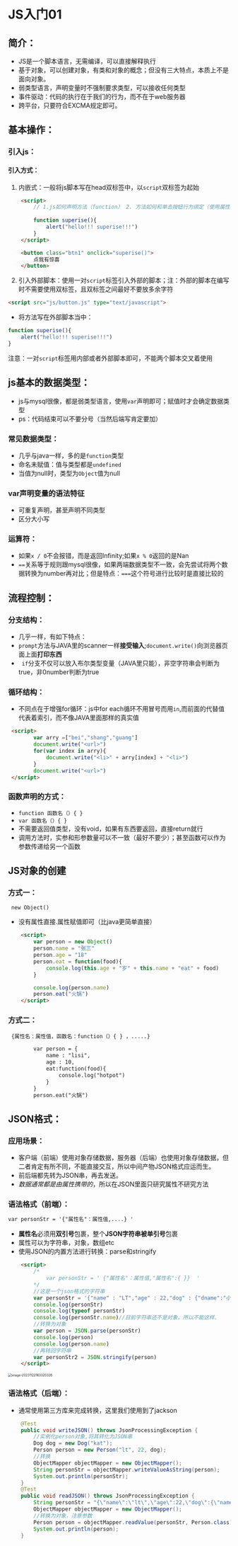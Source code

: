 # JS入门01

## 简介：

- JS是一个脚本语言，无需编译，可以直接解释执行
- 基于对象，可以创建对象，有类和对象的概念；但没有三大特点，本质上不是面向对象。
- 弱类型语言，声明变量时不强制要求类型，可以接收任何类型
- 事件驱动：代码的执行在于我们的行为，而不在于web服务器
- 跨平台，只要符合EXCMA规定即可。

##  基本操作：
###  引入js：
####  引入方式：
1. 内嵌式：一般将js脚本写在head双标签中，以`script`双标签为起始

```html
    <script>
        // 1.js如何声明方法（function） 2. 方法如何和单击按钮行为绑定（使用属性）
        
        function superise(){
            alert("hello!!! superise!!!")
        }
    </script>

    <button class="btn1" onclick="superise()">
        点我有惊喜
    </button>
```



2. 引入外部脚本：使用一对`script`标签引入外部的脚本；注：外部的脚本在编写时不需要使用双标签，且双标签之间最好不要放多余字符

```html
<script src="js/button.js" type="text/javascript">
```
- 将方法写在外部脚本当中：
```js
function superise(){
    alert("hello!!! superise!!!")
}
```
注意：一对`script`标签用内部或者外部脚本即可，不能两个脚本交叉着使用

## js基本的数据类型：

- js与mysql很像，都是弱类型语言，使用`var`声明即可；赋值时才会确定数据类型
- ps：代码结束可以不要分号（当然后端写肯定要加）

### 常见数据类型：

- 几乎与java一样，多的是`function`类型
- 命名未赋值：值与类型都是`undefined`
- 当值为null时，类型为`Object`值为null

### var声明变量的语法特征

- 可重复声明，甚至声明不同类型
- 区分大小写

### 运算符：

- 如果`x / 0`不会报错，而是返回Infinity;如果`x % 0`返回的是Nan
- `==`关系等于规则跟mysql很像，如果两端数据类型不一致，会先尝试将两个数据转换为number再对比；但是特点：`===`这个符号进行比较时是直接比较的

## 流程控制：

### 分支结构：

- 几乎一样，有如下特点：
- `prompt`方法与JAVA里的scanner一样**接受输入**;`document.write()`向浏览器页面上面**打印东西**
- ` if`分支不仅可以放入布尔类型变量（JAVA里只能），非空字符串会判断为true，非0number判断为true

### 循环结构：

- 不同点在于增强for循环：js中for each循环不用冒号而用`in`,而前面的代替值代表着索引，而不像JAVA里面那样的真实值

```html
 <script>
        var arry =["bei","shang","guang"]
        document.write("<url>")
        for(var index in arry){
            document.write("<li>" + arry[index] + "<li>")
        }
        document.write("<url>")
 </script>
```

### 函数声明的方式：

- `function 函数名（）{ }`
-  `var 函数名（）{ }`
- 不需要返回值类型，没有void，如果有东西要返回，直接return就行
- 调用方法时，实参和形参数量可以不一致（最好不要少）；甚至函数可以作为参数传递给另一个函数

## JS对象的创建

### 方式一：

` new Object()`

- 没有属性直接.属性赋值即可（比java更简单直接）

```html
    <script>
        var person = new Object()
        person.name = "张三"
        person.age = "18"
        person.eat = function(food){
            console.log(this.age + "岁" + this.name + "eat" + food)
        }

        console.log(person.name)
        person.eat("火锅")
    </script>
```



### 方式二：

` {属性名：属性值，函数名：function（）{ } ，.....}`

```html
        var person = {
            name : "lisi",
            age : 10,
            eat:function(food){
                console.log("hotpot")
            }
        }
        person.eat("火锅")
```

## JSON格式：

### 应用场景：

- 客户端（前端）使用对象存储数据，服务器（后端）也使用对象存储数据，但二者肯定有所不同，不能直接交互，所以中间产物JSON格式应运而生。
- 前后端都先转为JSON串，再去发送。
- *数据通常都是由属性携带的*，所以在JSON里面只研究属性不研究方法

### 语法格式（前端）：

```html
var personStr = '{"属性名"：属性值,....} '
```

- **属性名**必须用**双引号**包裹，整个**JSON字符串被单引号**包裹
- 属性可以为字符串，对象，数组etc
- 使用JSON的内置方法进行转换：parse和stringify

```html
    <script>
        /*
            var personStr = ' {"属性名"：属性值,"属性名":{ }}  '
        */
        //这是一个json格式的字符串
        var personStr = '{"name" : "LT","age" : 22,"dog" : {"dname":"小花"},"idols":["jay","David","JJ"]} '
        console.log(personStr)
        console.log(typeof personStr)
        console.log(personStr.name)//目前字符串还不是对象，所以不能这样.
        //转换为对象
        var person = JSON.parse(personStr)
        console.log(person)
        console.log(person.name)
        //再转回字符串
        var personStr2 = JSON.stringify(person)
    </script>
```

<img src="./../Pic/image-20231122163320326.png" alt="image-20231122163320326" style="zoom:50%;" />

### 语法格式（后端）：

- 通常使用第三方库来完成转换，这里我们使用到了jackson

```java
    @Test
    public void writeJSON() throws JsonProcessingException {
        //实例化person对象,将其转化为JSON串
        Dog dog = new Dog("kat");
        Person person = new Person("lt", 22, dog);
        //转换
        ObjectMapper objectMapper = new ObjectMapper();
        String personStr = objectMapper.writeValueAsString(person);
        System.out.println(personStr);
    }
    @Test
    public void readJSON() throws JsonProcessingException {
        String personStr = "{\"name\":\"lt\",\"age\":22,\"dog\":{\"name\":\"kat\"}}";
        ObjectMapper objectMapper = new ObjectMapper();
        //转换为对象，注意参数
        Person person = objectMapper.readValue(personStr, Person.class);
        System.out.println(person);
    }
```

